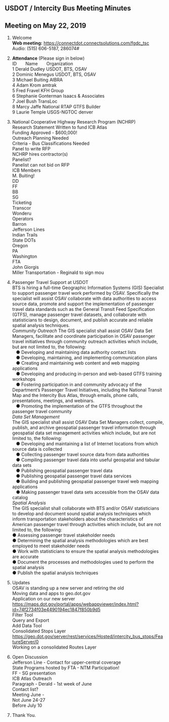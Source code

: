 ## USDOT / Intercity Bus Meeting Minutes   
## Meeting on May 22, 2019   

1. Welcome   
**Web meeting:**  https://connectdot.connectsolutions.com/fgdc_tsc   
Audio: (515) 606-5187, 286074#   

2. **Attendance** (Please sign in below)   
ID &nbsp; &nbsp; &nbsp; Name &nbsp; &nbsp; &nbsp; Organization     
1  Derald Dudley   USDOT, BTS, OSAV  
2  Dominic Menegus  USDOT, BTS, OSAV  
3  Michael Buiting  AIBRA    
4  Adam Krom  amtrak     
5  Fred Fravel  KFH Group  
6  Stephanie Gonterman  Isaacs & Associates  
7  Joel Bush  TransLoc     
8  Marcy Jaffe  National RTAP GTFS Builder  
9  Laurie Temple  USGS-NGTOC denver  

3. National Cooperative Highway Research Program (NCHRP)  
Research Statement Written to fund ICB Atlas  
Funding Approved - $600,000!  
Outreach Planning Needed  
Criteria - Bus Classifications Needed  
Panel to write RFP  
NCHRP hires contractor(s)  
Panelist?  
Panelist can not bid on RFP  
ICB Members  
M. Buiting!  
DD  
FF  
BB  
SG  
Ticketing  
Transcor  
Wonderu  
Operators  
Barron  
Jefferson Lines  
Indian Trails  
State DOTs  
Oregon  
PA  
Washington  
FTA  
John Giorgis  
Miller Transportation - Reginald to sign mou  

4. Passenger Travel Support at USDOT  
BTS is hiring a full-time Geographic Information Systems (GIS) Specialist to support passenger travel work performed by OSAV.  Specifically the specialist will assist OSAV collaborate with data authorities to access source data, promote and support the implementation of passenger travel data standards such as the General Transit Feed Specification (GTFS),  manage passenger travel datasets, and collaborate with statisticians to design, document, and publish accurate and reliable spatial analysis techniques.  
*Community Outreach*
The GIS specialist shall assist OSAV Data Set Managers, facilitate and coordinate participation in OSAV passenger travel initiatives through community outreach activities which include, but are not limited to, the following:  
&nbsp; &nbsp;●  Developing and maintaining data authority contact lists  
&nbsp; &nbsp;●  Developing, maintaining, and implementing communication plans  
&nbsp; &nbsp;●  Creating and maintaining web content and web mapping applications  
&nbsp; &nbsp;●  Developing and producing in-person and web-based GTFS training workshops  
&nbsp; &nbsp;●  Fostering participation in and community advocacy of the Department’s Passenger Travel Initiatives, including the National Transit Map and the Intercity Bus Atlas, through emails, phone calls, presentations, meetings, and webinars.  
&nbsp; &nbsp;●  Promoting the implementation of the GTFS throughout the passenger travel community  
*Data Set Management*  
The GIS specialist shall assist OSAV Data Set Managers collect, compile, publish, and archive geospatial passenger travel information through geospatial data set management activities which include, but are not limited to, the following:  
&nbsp; &nbsp;●  Developing and maintaining a list of Internet locations from which source data is collected  
&nbsp; &nbsp;●  Collecting passenger travel source data from data authorities  
&nbsp; &nbsp;●  Compiling passenger travel data into useful geospatial and tabular data sets  
&nbsp; &nbsp;●  Publishing geospatial passenger travel data  
&nbsp; &nbsp;●  Publishing geospatial passenger travel data services  
&nbsp; &nbsp;●  Building and publishing geospatial passenger travel web mapping applications  
&nbsp; &nbsp;●  Making passenger travel data sets accessible from the OSAV data catalog  
*Spatial Analysis*  
The GIS specialist shall collaborate with BTS and/or OSAV statisticians to develop and document sound spatial analysis techniques which inform transportation stakeholders about the characteristics of American passenger travel through activities which include, but are not limited to, the following:  
●  Assessing passenger travel stakeholder needs  
●  Determining the spatial analysis methodologies which are best employed to meet stakeholder needs  
●  Work with statisticians to ensure the spatial analysis methodologies are accurate  
●  Document the processes and methodologies used to perform the spatial analysis  
●  Publish the spatial analysis techniques  

5. Updates  
OSAV is standing up a new server and retiring the old  
Moving data and apps to geo.dot.gov  
Application on our new server  
https://maps.dot.gov/portal/apps/webappviewer/index.html?id=74f2734f03e4490194ec1847f850b9d5  
Filter Tool  
Query and Export  
Add Data Tool  
Consolidated Stops Layer  
https://geo.dot.gov/server/rest/services/Hosted/intercity_bus_stops/FeatureServer/0  
Working on a consolidated Routes Layer  

6. Open Discussion  
Jefferson Line - Contact for upper-central coverage  
State Programs hosted by FTA - NTM Participation!  
FF - SG presentation  
ICB Atlas Outreach  
Paragraph - Derald - 1st week of June  
Contact list?  
Meeting June -   
Not June 24-27  
Before July 10  

7. Thank You.  

